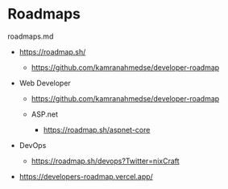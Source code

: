 # Roadmaps

roadmaps.md

*   https://roadmap.sh/

    *   https://github.com/kamranahmedse/developer-roadmap


*   Web Developer 

    *   https://github.com/kamranahmedse/developer-roadmap

    *   ASP.net

        *   https://roadmap.sh/aspnet-core

*   DevOps

    *   https://roadmap.sh/devops?Twitter=nixCraft

*   https://developers-roadmap.vercel.app/